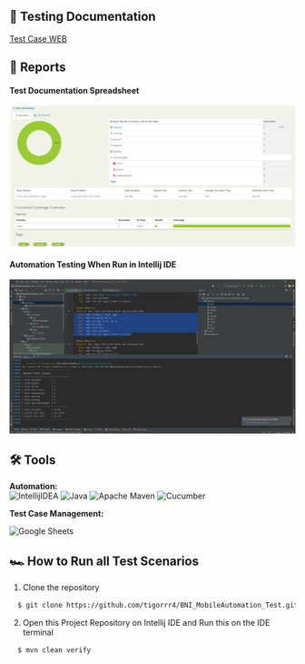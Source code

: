 ## 📓 Testing Documentation
[Test Case WEB](https://docs.google.com/spreadsheets/d/1IEFdiWdudUuurplGhrcvsn3SCorYccxwSBP3I_1ae3M/edit?usp=sharing)

## 📝 Reports


#### Test Documentation Spreadsheet
![report-api-chats](https://github.com/tigorrr4/BNI_MobileAutomation_Test/blob/master/Report/Test%20Case.png)

#### Automation Testing When Run in Intellij IDE
![report-api-runningtest](https://github.com/tigorrr4/BNI_MobileAutomation_Test/blob/master/Report/Run%20Intelij.png)


## 🛠 Tools

**Automation:**  
![IntellijIDEA](https://img.shields.io/badge/IntelliJIDEA-000000.svg?style=for-the-badge&logo=intellij-idea&logoColor=white)
![Java](https://img.shields.io/badge/java-%23ED8B00.svg?style=for-the-badge&logo=java&logoColor=white)
![Apache Maven](https://img.shields.io/badge/Apache%20Maven-C71A36?style=for-the-badge&logo=Apache%20Maven&logoColor=white)
![Cucumber](https://img.shields.io/badge/-cucumber-4bc47b?style=for-the-badge&logo=cucumber&logoColor=black)

**Test Case Management:**  

![Google Sheets](https://img.shields.io/badge/-Google%20sheets-4bc47b?style=for-the-badge&logoColor=black)



## 🏎️ How to Run all Test Scenarios

1. Clone the repository
```bash
  $ git clone https://github.com/tigorrr4/BNI_MobileAutomation_Test.git
```
2. Open  this Project Repository on Intellij IDE and Run this on the IDE terminal

```bash
  $ mvn clean verify
```
